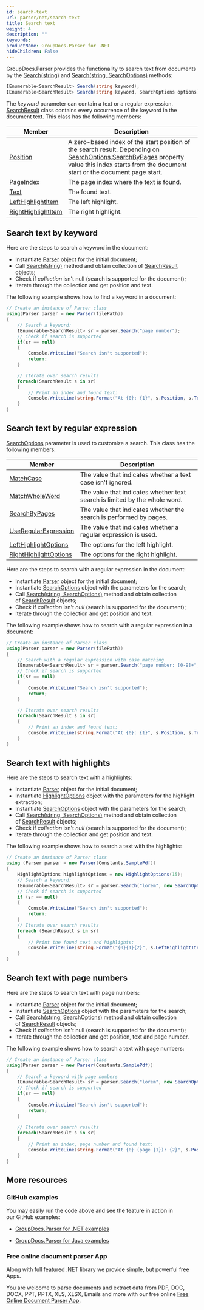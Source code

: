 ```yaml
---
id: search-text
url: parser/net/search-text
title: Search text
weight: 4
description: ""
keywords: 
productName: GroupDocs.Parser for .NET
hideChildren: False
---
```

GroupDocs.Parser provides the functionality to search text from documents by the [Search(string)](https://apireference.groupdocs.com/net/parser/groupdocs.parser/parser/methods/search) and [Search(string, SearchOptions)](https://apireference.groupdocs.com/net/parser/groupdocs.parser.parser/search/methods/1) methods:

```csharp
IEnumerable<SearchResult> Search(string keyword);
IEnumerable<SearchResult> Search(string keyword, SearchOptions options);

```

The *keyword* parameter can contain a text or a regular expression. [SearchResult](https://apireference.groupdocs.com/net/parser/groupdocs.parser.data/searchresult) class contains every occurrence of the keyword in the document text. This class has the following members:

| Member | Description |
| --- | --- |
| [Position](https://apireference.groupdocs.com/net/parser/groupdocs.parser.data/searchresult/properties/position) | A zero-based index of the start position of the search result. Depending on [SearchOptions.SearchByPages](https://apireference.groupdocs.com/net/parser/groupdocs.parser.options/searchoptions/properties/searchbypages) property value this index starts from the document start or the document page start. |
| [PageIndex](https://apireference.groupdocs.com/net/parser/groupdocs.parser.data/searchresult/properties/pageindex) | The page index where the text is found. |
| [Text](https://apireference.groupdocs.com/net/parser/groupdocs.parser.data/searchresult/properties/text) | The found text. |
| [LeftHighlightItem](https://apireference.groupdocs.com/net/parser/groupdocs.parser.data/searchresult/properties/lefthighlightitem) | The left highlight. |
| [RightHighlightItem](https://apireference.groupdocs.com/net/parser/groupdocs.parser.data/searchresult/properties/righthighlightitem) | The right highlight. |

## Search text by keyword

Here are the steps to search a keyword in the document:

*   Instantiate [Parser](https://apireference.groupdocs.com/net/parser/groupdocs.parser/parser) object for the initial document;
*   Call [Search(string)](https://apireference.groupdocs.com/net/parser/groupdocs.parser/parser/methods/search) method and obtain collection of [SearchResult](https://apireference.groupdocs.com/net/parser/groupdocs.parser.data/searchresult) objects;
*   Check if *collection* isn't null (search is supported for the document);
*   Iterate through the collection and get position and text.

The following example shows how to find a keyword in a document:

```csharp
// Create an instance of Parser class
using(Parser parser = new Parser(filePath))
{
    // Search a keyword:
    IEnumerable<SearchResult> sr = parser.Search("page number");
    // Check if search is supported
    if(sr == null)
    {
        Console.WriteLine("Search isn't supported");
        return;
    }

    // Iterate over search results
    foreach(SearchResult s in sr)
    {
        // Print an index and found text:
        Console.WriteLine(string.Format("At {0}: {1}", s.Position, s.Text));
    }
}

```

## Search text by regular expression

[SearchOptions](https://apireference.groupdocs.com/net/parser/groupdocs.parser.options/searchoptions) parameter is used to customize a search. This class has the following members:

| Member | Description |
| --- | --- |
| [MatchCase](https://apireference.groupdocs.com/net/parser/groupdocs.parser.options/searchoptions/properties/matchcase) | The value that indicates whether a text case isn't ignored. |
| [MatchWholeWord](https://apireference.groupdocs.com/net/parser/groupdocs.parser.options/searchoptions/properties/matchwholeword) | The value that indicates whether text search is limited by the whole word. |
| [SearchByPages](https://apireference.groupdocs.com/net/parser/groupdocs.parser.options/searchoptions/properties/searchbypages) | The value that indicates whether the search is performed by pages. |
| [UseRegularExpression](https://apireference.groupdocs.com/net/parser/groupdocs.parser.options/searchoptions/properties/useregularexpression) | The value that indicates whether a regular expression is used. |
| [LeftHighlightOptions](https://apireference.groupdocs.com/net/parser/groupdocs.parser.options/searchoptions/properties/lefthighlightoptions) | The options for the left highlight. |
| [RightHighlightOptions](https://apireference.groupdocs.com/net/parser/groupdocs.parser.options/searchoptions/properties/righthighlightoptions) | The options for the right highlight. |

Here are the steps to search with a regular expression in the document:

*   Instantiate [Parser](https://apireference.groupdocs.com/net/parser/groupdocs.parser/parser) object for the initial document;
*   Instantiate [SearchOptions](https://apireference.groupdocs.com/net/parser/groupdocs.parser.options/searchoptions) object with the parameters for the search;
*   Call [Search(string, SearchOptions)](https://apireference.groupdocs.com/net/parser/groupdocs.parser.parser/search/methods/1) method and obtain collection of [SearchResult](https://apireference.groupdocs.com/net/parser/groupdocs.parser.data/searchresult) objects;
*   Check if *collection* isn't *null* (search is supported for the document);
*   Iterate through the collection and get position and text.

The following example shows how to search with a regular expression in a document:

```csharp
// Create an instance of Parser class
using(Parser parser = new Parser(filePath))
{
    // Search with a regular expression with case matching
    IEnumerable<SearchResult> sr = parser.Search("page number: [0-9]+", new SearchOptions(true, false, true));
    // Check if search is supported
    if(sr == null)
    {
        Console.WriteLine("Search isn't supported");
        return;
    }

    // Iterate over search results
    foreach(SearchResult s in sr)
    {
        // Print an index and found text:
        Console.WriteLine(string.Format("At {0}: {1}", s.Position, s.Text));
    }
}

```

## Search text with highlights

Here are the steps to search text with a highlights:

*   Instantiate [Parser](https://apireference.groupdocs.com/net/parser/groupdocs.parser/parser) object for the initial document;
*   Instantiate [HighlightOptions](https://apireference.groupdocs.com/net/parser/groupdocs.parser.options/highlightoptions) object with the parameters for the highlight extraction;
*   Instantiate [SearchOptions](https://apireference.groupdocs.com/net/parser/groupdocs.parser.options/searchoptions) object with the parameters for the search;
*   Call [Search(string, SearchOptions)](https://apireference.groupdocs.com/net/parser/groupdocs.parser.parser/search/methods/1) method and obtain collection of [SearchResult](https://apireference.groupdocs.com/net/parser/groupdocs.parser.data/searchresult) objects;
*   Check if *collection* isn't *null* (search is supported for the document);
*   Iterate through the collection and get position and text.

The following example shows how to search a text with the highlights:

```csharp
// Create an instance of Parser class
using (Parser parser = new Parser(Constants.SamplePdf))
{
    HighlightOptions highlightOptions = new HighlightOptions(15);
    // Search a keyword:
    IEnumerable<SearchResult> sr = parser.Search("lorem", new SearchOptions(true, false, false, highlightOptions));
    // Check if search is supported
    if (sr == null)
    {
        Console.WriteLine("Search isn't supported");
        return;
    }
    // Iterate over search results
    foreach (SearchResult s in sr)
    {
        // Print the found text and highlights: 
        Console.WriteLine(string.Format("{0}{1}{2}", s.LeftHighlightItem.Text, s.Text, s.RightHighlightItem.Text));
    }
}
```

## Search text with page numbers

Here are the steps to search text with page numbers:

*   Instantiate [Parser](https://apireference.groupdocs.com/net/parser/groupdocs.parser/parser)  object for the initial document;
*   Instantiate [SearchOptions](https://apireference.groupdocs.com/net/parser/groupdocs.parser.options/searchoptions) object with the parameters for the search;
*   Call [Search(string, SearchOptions)](https://apireference.groupdocs.com/net/parser/groupdocs.parser.parser/search/methods/1) method and obtain collection of [SearchResult](https://apireference.groupdocs.com/net/parser/groupdocs.parser.data/searchresult) objects;
*   Check if *collection* isn't null (search is supported for the document);
*   Iterate through the collection and get position, text and page number.

The following example shows how to search a text with page numbers:

```csharp
// Create an instance of Parser class
using(Parser parser = new Parser(Constants.SamplePdf))
{
    // Search a keyword with page numbers
    IEnumerable<SearchResult> sr = parser.Search("lorem", new SearchOptions(false, false, false, true));
    // Check if search is supported
    if(sr == null)
    {
        Console.WriteLine("Search isn't supported");
        return;
    }
 
    // Iterate over search results
    foreach(SearchResult s in sr)
    {
        // Print an index, page number and found text:
        Console.WriteLine(string.Format("At {0} (page {1}): {2}", s.Position, s.PageIndex, s.Text));
    }
}
```

## More resources

### GitHub examples

You may easily run the code above and see the feature in action in our GitHub examples:

*   [GroupDocs.Parser for .NET examples](https://github.com/groupdocs-parser/GroupDocs.Parser-for-.NET)
    
*   [GroupDocs.Parser for Java examples](https://github.com/groupdocs-parser/GroupDocs.Parser-for-Java)
    

### Free online document parser App

Along with full featured .NET library we provide simple, but powerful free Apps.

You are welcome to parse documents and extract data from PDF, DOC, DOCX, PPT, PPTX, XLS, XLSX, Emails and more with our free online [Free Online Document Parser App](https://products.groupdocs.app/parser).
